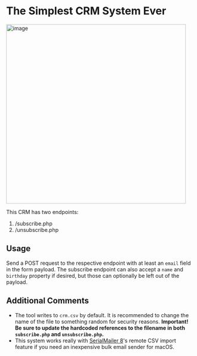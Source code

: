 # The Simplest CRM System Ever

<img width="481" alt="image" src="https://github.com/crock/ezCRM/assets/8924090/33f6d381-cdb0-4e82-ad87-3bb1ea38c0ca">


This CRM has two endpoints:

1. /subscribe.php
2. /unsubscribe.php

## Usage 
Send a POST request to the respective endpoint with at least an `email` field in the form payload. The subscribe endpoint can also accept a `name` and `birthday` property if desired, but those can optionally be left out of the payload.

## Additional Comments
- The tool writes to `crm.csv` by default. It is recommended to change the name of the file to something random for security reasons. **Important! Be sure to update the hardcoded references to the filename in both `subscribe.php` and `unsubscribe.php`.**
- This system works really with [SerialMailer 8](https://serialmailer.com)'s remote CSV import feature if you need an inexpensive bulk email sender for macOS.